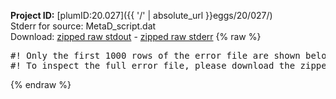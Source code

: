 **Project ID:** [plumID:20.027]({{ '/' | absolute_url }}eggs/20/027/)  
Stderr for source:  MetaD_script.dat   
Download: [zipped raw stdout](MetaD_script.dat.plumed_master.stdout.txt.zip) - [zipped raw stderr](MetaD_script.dat.plumed_master.stderr.txt.zip) 
{% raw %}
<pre>
#! Only the first 1000 rows of the error file are shown below
#! To inspect the full error file, please download the zipped raw stderr file above
</pre>
{% endraw %}

